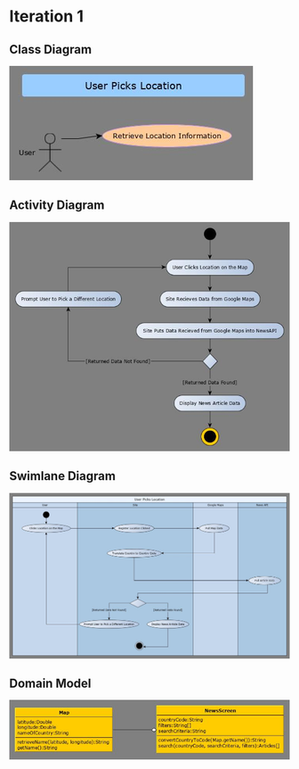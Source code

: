 # Iteration 1

## Class Diagram

![](./Images/user_picks_location_use_case.jpg)

## Activity Diagram

![](./Images/activity_diagram.jpg)

## Swimlane Diagram

![](./Images/swimlane.jpg)

## Domain Model

![](./Images/class.jpg)
